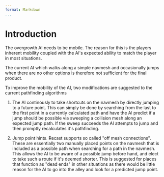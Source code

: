 ```yaml
---
format: Markdown
...
```


# Introduction 

The overgrowth AI needs to be mobile. The reason for this is the players inherent mobility coupled with the AI's expected ability to match the player in most situations.

The current AI which walks along a simple navmesh and occasionally jumps when there are no other options is therefore not sufficient for the final product.

To improve the mobility of the AI, two modifications are suggested to the current pathfinding algorithms

1. The AI continously to take shortcuts on the navmesh by directly jumping to a future point. This can simply be done by searching from the last to the first point in a currently calculated path and have the AI predict if a jump should be possible via sweeping a collision mesh along an expected jump path. If the sweep succeeds the AI attempts to jump and then promptly recalculates it's pathfinding.

2. Jump point hints. Recast supports so called "off mesh connections". These are essentially two manually placed points on the navmesh that is included as a possible path when searching for a path in the navmesh. This allows the AI to be aware of a possible jump before hand, and elect to take such a route if it's deemed shorter. This is suggested for places that function as "dead ends" in other situations as there would be little reason for the AI to go into the alley and look for a predicted jump point.

